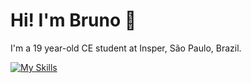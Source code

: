 # Hi! I'm Bruno 👋

I'm a 19 year-old CE student at Insper, São Paulo, Brazil.

[![My Skills](https://skillicons.dev/icons?i=c,cpp,python,js)](https://skillicons.dev)
